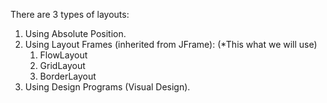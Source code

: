 There are 3 types of layouts:
1. Using Absolute Position.
2. Using Layout Frames (inherited from JFrame): 
    (*This what we will use)
    1. FlowLayout 
    2. GridLayout
    3. BorderLayout
3. Using Design Programs (Visual Design).